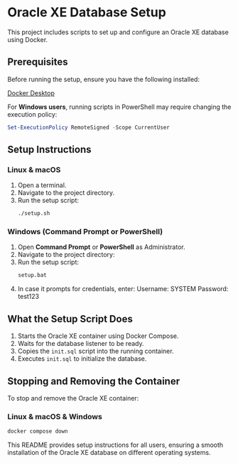 # Oracle XE Database Setup

This project includes scripts to set up and configure an Oracle XE database using Docker.

## Prerequisites

Before running the setup, ensure you have the following installed:

[Docker Desktop](https://www.docker.com/products/docker-desktop/)

For **Windows users**, running scripts in PowerShell may require changing the execution policy:
```powershell
Set-ExecutionPolicy RemoteSigned -Scope CurrentUser
```

## Setup Instructions

### Linux & macOS
1. Open a terminal.
2. Navigate to the project directory.
3. Run the setup script:
   ```sh
   ./setup.sh
   ```

### Windows (Command Prompt or PowerShell)
1. Open **Command Prompt** or **PowerShell** as Administrator.
2. Navigate to the project directory:
3. Run the setup script:
   ```bat
   setup.bat
   ```
4. In case it prompts for credentials, enter:
   Username: SYSTEM
   Password: test123

## What the Setup Script Does

1. Starts the Oracle XE container using Docker Compose.
2. Waits for the database listener to be ready.
3. Copies the `init.sql` script into the running container.
4. Executes `init.sql` to initialize the database.

## Stopping and Removing the Container

To stop and remove the Oracle XE container:

### Linux & macOS & Windows
```sh
docker compose down
```

This README provides setup instructions for all users, ensuring a smooth installation of the Oracle XE database on different operating systems.

